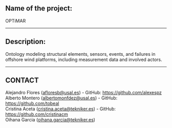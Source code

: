 
## Name of the project:

OPTiMAR

---

## Description:
Ontology modeling structural elements, sensors, events, and failures in offshore wind platforms, including measurement data and involved actors.

---

## CONTACT

Alejandro Flores (afloresb@usal.es) - GitHub: https://github.com/alexespz <br>
Alberto Montero (albertomonfdez@usal.es) - GitHub: https://github.com/tobeal <br>
Cristina Aceta (cristina.aceta@tekniker.es) - GitHub: https://github.com/cristinacm <br>
Oihana Garcia (oihana.garcia@tekniker.es)

